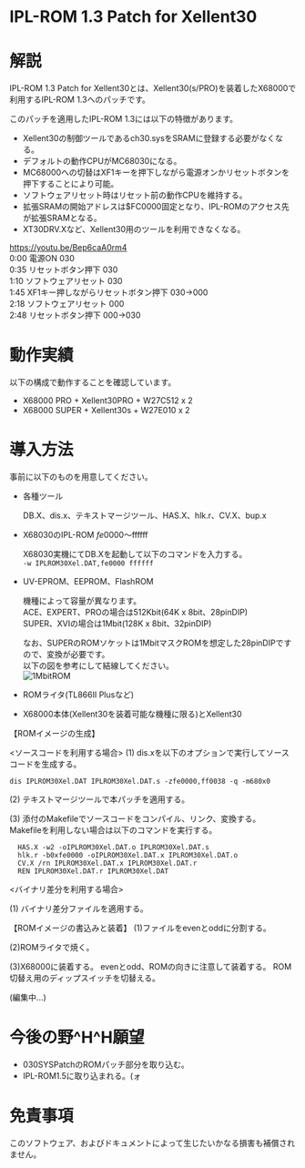 # IPL-ROM 1.3 Patch for Xellent30

# 解説
IPL-ROM 1.3 Patch for Xellent30とは、Xellent30(s/PRO)を装着したX68000で利用するIPL-ROM 1.3へのパッチです。

このパッチを適用したIPL-ROM 1.3には以下の特徴があります。
* Xellent30の制御ツールであるch30.sysをSRAMに登録する必要がなくなる。
* デフォルトの動作CPUがMC68030になる。
* MC68000への切替はXF1キーを押下しながら電源オンかリセットボタンを押下することにより可能。
* ソフトウェアリセット時はリセット前の動作CPUを維持する。
* 拡張SRAMの開始アドレスは$FC0000固定となり、IPL-ROMのアクセス先が拡張SRAMとなる。
* XT30DRV.Xなど、Xellent30用のツールを利用できなくなる。

https://youtu.be/Bep6caA0rm4  
0:00 電源ON 030  
0:35 リセットボタン押下 030  
1:10 ソフトウェアリセット 030  
1:45 XF1キー押しながらリセットボタン押下 030→000  
2:18 ソフトウェアリセット 000  
2:48 リセットボタン押下 000→030  

# 動作実績
以下の構成で動作することを確認しています。
* X68000 PRO + Xellent30PRO + W27C512 x 2
* X68000 SUPER + Xellent30s + W27E010 x 2

# 導入方法
事前に以下のものを用意してください。
* 各種ツール

  DB.X、dis.x、テキストマージツール、HAS.X、hlk.r、CV.X、bup.x

* X68030のIPL-ROM $fe0000～$ffffff

  X68030実機にてDB.Xを起動して以下のコマンドを入力する。  
  ```-w IPLROM30Xel.DAT,fe0000 ffffff```

* UV-EPROM、EEPROM、FlashROM

  機種によって容量が異なります。  
  ACE、EXPERT、PROの場合は512Kbit(64K x 8bit、28pinDIP)  
  SUPER、XVIの場合は1Mbit(128K x 8bit、32pinDIP)  

  なお、SUPERのROMソケットは1MbitマスクROMを想定した28pinDIPですので、変換が必要です。  
  以下の図を参考にして結線してください。  
![1MbitROM](https://user-images.githubusercontent.com/79849812/109984038-bef76880-7d46-11eb-974c-343d74adccec.png)

* ROMライタ(TL866II Plusなど)
* X68000本体(Xellent30を装着可能な機種に限る)とXellent30

【ROMイメージの生成】

<ソースコードを利用する場合>
(1) dis.xを以下のオプションで実行してソースコードを生成する。

```
dis IPLROM30Xel.DAT IPLROM30Xel.DAT.s -zfe0000,ff0038 -q -m680x0
```

(2) テキストマージツールで本パッチを適用する。

(3) 添付のMakefileでソースコードをコンパイル、リンク、変換する。  
  Makefileを利用しない場合は以下のコマンドを実行する。
```
  HAS.X -w2 -oIPLROM30Xel.DAT.o IPLROM30Xel.DAT.s  
  hlk.r -b0xfe0000 -oIPLROM30Xel.DAT.x IPLROM30Xel.DAT.o  
  CV.X /rn IPLROM30Xel.DAT.x IPLROM30Xel.DAT.r  
  REN IPLROM30Xel.DAT.r IPLROM30Xel.DAT
```  

<バイナリ差分を利用する場合>

(1) バイナリ差分ファイルを適用する。

【ROMイメージの書込みと装着】
(1)ファイルをevenとoddに分割する。

(2)ROMライタで焼く。

(3)X68000に装着する。
  evenとodd、ROMの向きに注意して装着する。
  ROM切替え用のディップスイッチを切替える。

(編集中...)

# 今後の野^H^H願望
* 030SYSPatchのROMパッチ部分を取り込む。
* IPL-ROM1.5に取り込まれる。(ォ

# 免責事項
このソフトウェア、およびドキュメントによって生じたいかなる損害も補償されません。
